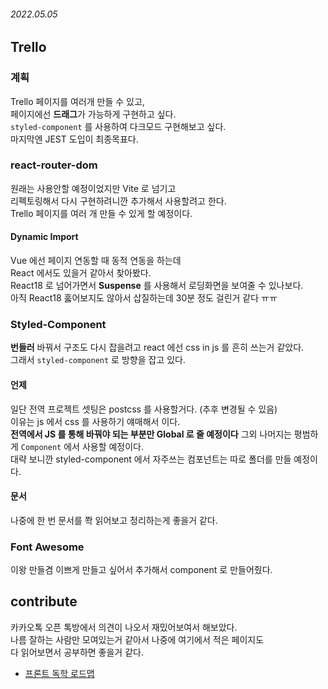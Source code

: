 ###### 2022.05.05


## Trello

### 계획 
Trello 페이지를 여러개 만들 수 있고,      
페이지에선 **드래그**가 가능하게 구현하고 싶다.    
`styled-component` 를 사용하여 다크모드 구현해보고 싶다.      
마지막엔 JEST 도입이 최종목표다.  

### react-router-dom 
원래는 사용안할 예정이었지만 Vite 로 넘기고      
리펙토링해서 다시 구현하려니깐 추가해서 사용할려고 한다.     
Trello 페이지를 여러 개 만들 수 있게 할 예정이다.  

#### Dynamic Import 
Vue 에선 페이지 연동할 때 동적 연동을 하는데      
React 에서도 있을거 같아서 찾아봤다.       
React18 로 넘어가면서 **Suspense** 를 사용해서 로딩화면을 보여줄 수 있나보다.        
아직 React18 훓어보지도 않아서 삽질하는데 30분 정도 걸린거 같다 ㅠㅠ 

### Styled-Component 
**번들러** 바꿔서 구조도 다시 잡을려고 react 에선 css in js 를 흔히 쓰는거 같았다.        
그래서 `styled-component` 로 방향을 잡고 있다.     

#### 언제 
일단 전역 프로젝트 셋팅은 postcss 를 사용할거다. (추후 변경될 수 있음)     
이유는 js 에서 css 를 사용하기 얘매해서 이다.      
**전역에서 JS 를 통해 바꿔야 되는 부분만 Global 로 줄 예정이다**
그외 나머지는 평범하게 `Component` 에서 사용할 예정이다.      
대략 보니깐 styled-component 에서 자주쓰는 컴포넌트는 따로 폴더를 만들 예정이다.


#### 문서
나중에 한 번 문서를 쫙 읽어보고 정리하는게 좋을거 같다.

### Font Awesome
이왕 만들겸 이쁘게 만들고 싶어서 추가해서 component 로 만들어줬다.


## contribute
카카오톡 오픈 톡방에서 의견이 나오서 재밌어보여서 해보았다.      
나름 잘하는 사람만 모여있는거 같아서 나중에 여기에서 적은 페이지도     
다 읽어보면서 공부하면 좋을거 같다. 

- [프론트 독학 로드맵](https://github.com/self-taught-fe-dev/fe-roadmap)